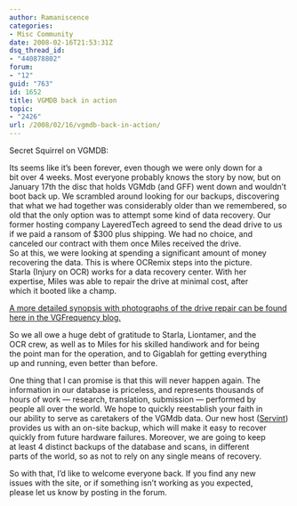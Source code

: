 ```yaml
---
author: Ramaniscence
categories:
- Misc Community
date: 2008-02-16T21:53:31Z
dsq_thread_id:
- "440878802"
forum:
- "12"
guid: "763"
id: 1652
title: VGMDB back in action
topic:
- "2426"
url: /2008/02/16/vgmdb-back-in-action/
---
```


Secret Squirrel on VGMDB:
  


<div class="quoted-text">
  Its seems like it&#8217;s been forever, even though we were only down for a<br /> bit over 4 weeks. Most everyone probably knows the story by now, but on<br /> January 17th the disc that holds VGMdb (and GFF) went down and wouldn&#8217;t<br /> boot back up. We scrambled around looking for our backups, discovering<br /> that what we had together was considerably older than we remembered, so<br /> old that the only option was to attempt some kind of data recovery. Our<br /> former hosting company LayeredTech agreed to send the dead drive to us<br /> if we paid a ransom of $300 plus shipping. We had no choice, and<br /> canceled our contract with them once Miles received the drive.
</div>

<div class="quoted-text">
  So at this, we were looking at spending a significant amount of money<br /> recovering the data. This is where OCRemix steps into the picture.<br /> Starla (Injury on OCR) works for a data recovery center. With her<br /> expertise, Miles was able to repair the drive at minimal cost, after<br /> which it booted like a champ. </p> 
  
  <p>
    <a target="_blank" href="http://www.vgfrequency.com/injury-comes-to-the-rescue-of-vgmdb-data-fully-recovered/">A more detailed synopsis with photographs of the drive repair can be found here in the VGFrequency blog.</a>
  </p>
  
  <p>
    So we all owe a huge debt of gratitude to Starla, Liontamer, and the<br /> OCR crew, as well as to Miles for his skilled handiwork and for being<br /> the point man for the operation, and to Gigablah for getting everything<br /> up and running, even better than before.
  </p>
  
  <p>
    One thing that I can promise is that this will never happen again. The<br /> information in our database is priceless, and represents thousands of<br /> hours of work &#8212; research, translation, submission &#8212; performed by<br /> people all over the world. We hope to quickly reestablish your faith in<br /> our ability to serve as caretakers of the VGMdb data. Our new host (<a target="_blank" href="http://www.servint.net/">Servint</a>)<br /> provides us with an on-site backup, which will make it easy to recover<br /> quickly from future hardware failures. Moreover, we are going to keep<br /> at least 4 distinct backups of the database and scans, in different<br /> parts of the world, so as not to rely on any single means of recovery.
  </p>
  
  <p>
    So with that, I&#8217;d like to welcome everyone back. If you find any new<br /> issues with the site, or if something isn&#8217;t working as you expected,<br /> please let us know by posting in the forum.
  </p>
</div>